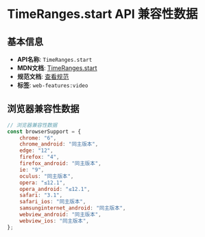# TimeRanges.start API 兼容性数据

## 基本信息

- **API名称**: `TimeRanges.start`
- **MDN文档**: [TimeRanges.start](https://developer.mozilla.org/docs/Web/API/TimeRanges/start)
- **规范文档**: [查看规范](https://html.spec.whatwg.org/multipage/media.html#dom-timeranges-start-dev)
- **标签**: `web-features:video`

## 浏览器兼容性数据

```javascript
// 浏览器兼容性数据
const browserSupport = {
    chrome: "6",
    chrome_android: "同主版本",
    edge: "12",
    firefox: "4",
    firefox_android: "同主版本",
    ie: "9",
    oculus: "同主版本",
    opera: "≤12.1",
    opera_android: "≤12.1",
    safari: "3.1",
    safari_ios: "同主版本",
    samsunginternet_android: "同主版本",
    webview_android: "同主版本",
    webview_ios: "同主版本",
};

```

